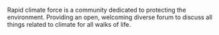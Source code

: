 Rapid climate force is a community dedicated to protecting the environment. Providing an open, welcoming diverse forum to discuss all things related to climate for all walks of life.
